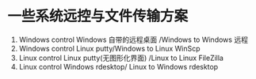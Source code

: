# 一些系统远控与文件传输方案

1. Windows control Windows 自带的远程桌面 /Windows to Windows 远程
2. Windows control Linux putty/Windows to Linux WinScp
3. Linux control Linux putty(无图形化界面) /Linux to Linux FileZilla 
4. Linux control Windows rdesktop/ Linux to Windows rdesktop

